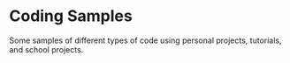 # Coding Samples


Some samples of different types of code using personal projects, tutorials, and school projects.
